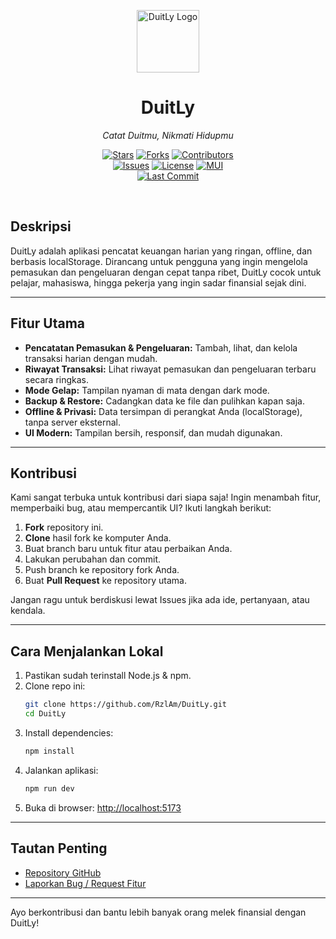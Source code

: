<p align="center">
  <img src="https://i.imgur.com/7pFHXm4.png" alt="DuitLy Logo" width="100" height="100" />
</p>
<h1 align="center">DuitLy</h1>
<p align="center"><i>Catat Duitmu, Nikmati Hidupmu</i></p>

<p align="center">
  <a href="https://github.com/RzlAm/DuitLy/stargazers"><img src="https://img.shields.io/github/stars/RzlAm/DuitLy?style=social" alt="Stars"></a>
  <a href="https://github.com/RzlAm/DuitLy/network/members"><img src="https://img.shields.io/github/forks/RzlAm/DuitLy?style=social" alt="Forks"></a>
  <a href="https://github.com/RzlAm/DuitLy/graphs/contributors"><img src="https://img.shields.io/github/contributors/RzlAm/DuitLy" alt="Contributors"></a>
  <br>
  <a href="https://github.com/RzlAm/DuitLy/issues"><img src="https://img.shields.io/github/issues/RzlAm/DuitLy" alt="Issues"></a>
  <a href="https://github.com/RzlAm/DuitLy/blob/main/LICENSE"><img src="https://img.shields.io/github/license/RzlAm/DuitLy" alt="License"></a>
  <a href="https://mui.com"><img src="https://img.shields.io/badge/Powered%20by-MUI-blue" alt="MUI"></a>
  <br>
  <a href="https://trakteer.id/rzlam/tip"><img src="https://img.shields.io/badge/Donate-Trakteer-orange" alt="Last Commit"></a>
</p>
<br>

## Deskripsi

DuitLy adalah aplikasi pencatat keuangan harian yang ringan, offline, dan berbasis localStorage. Dirancang untuk pengguna yang ingin mengelola pemasukan dan pengeluaran dengan cepat tanpa ribet, DuitLy cocok untuk pelajar, mahasiswa, hingga pekerja yang ingin sadar finansial sejak dini.

---

## Fitur Utama

- **Pencatatan Pemasukan & Pengeluaran:** Tambah, lihat, dan kelola transaksi harian dengan mudah.
- **Riwayat Transaksi:** Lihat riwayat pemasukan dan pengeluaran terbaru secara ringkas.
- **Mode Gelap:** Tampilan nyaman di mata dengan dark mode.
- **Backup & Restore:** Cadangkan data ke file dan pulihkan kapan saja.
- **Offline & Privasi:** Data tersimpan di perangkat Anda (localStorage), tanpa server eksternal.
- **UI Modern:** Tampilan bersih, responsif, dan mudah digunakan.

---

## Kontribusi

Kami sangat terbuka untuk kontribusi dari siapa saja! Ingin menambah fitur, memperbaiki bug, atau mempercantik UI? Ikuti langkah berikut:

1. **Fork** repository ini.
2. **Clone** hasil fork ke komputer Anda.
3. Buat branch baru untuk fitur atau perbaikan Anda.
4. Lakukan perubahan dan commit.
5. Push branch ke repository fork Anda.
6. Buat **Pull Request** ke repository utama.

Jangan ragu untuk berdiskusi lewat Issues jika ada ide, pertanyaan, atau kendala.

---

## Cara Menjalankan Lokal

1. Pastikan sudah terinstall Node.js & npm.
2. Clone repo ini:
   ```bash
   git clone https://github.com/RzlAm/DuitLy.git
   cd DuitLy
   ```
3. Install dependencies:
   ```bash
   npm install
   ```
4. Jalankan aplikasi:
   ```bash
   npm run dev
   ```
5. Buka di browser: [http://localhost:5173](http://localhost:5173)

---

## Tautan Penting

- [Repository GitHub](https://github.com/RzlAm/DuitLy)
- [Laporkan Bug / Request Fitur](https://github.com/RzlAm/DuitLy/issues)

---

Ayo berkontribusi dan bantu lebih banyak orang melek finansial dengan DuitLy!
